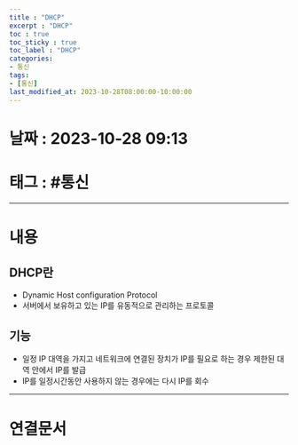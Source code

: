 ```yaml
---
title : "DHCP"
excerpt : "DHCP"
toc : true
toc_sticky : true
toc_label : "DHCP"
categories:
- 통신
tags:
- [통신]
last_modified_at: 2023-10-28T08:00:00-10:00:00
---
```


# 날짜 : 2023-10-28 09:13

# 태그 : #통신 
---

# 내용

## DHCP란
- Dynamic Host configuration Protocol
- 서버에서 보유하고 있는 IP를 유동적으로 관리하는 프로토콜

## 기능
- 일정 IP 대역을 가지고 네트워크에 연결된 장치가 IP를 필요로 하는 경우 제한된 대역 안에서 IP를 발급
- IP를 일정시간동안 사용하지 않는 경우에는 다시 IP를 회수

---

# 연결문서
